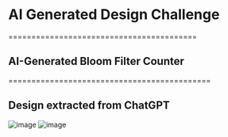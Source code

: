 # AI Generated Design Challenge
=========================================
## AI-Generated Bloom Filter Counter
============================================
## Design extracted from ChatGPT
![image](https://github.com/Eyantra698Sumanto/caravel/assets/58599984/13be0cba-b260-44ad-a19b-01e909229f46)
![image](https://github.com/Eyantra698Sumanto/caravel/assets/58599984/3ea052f7-5110-4cdb-8c14-28449b75c7ea)
